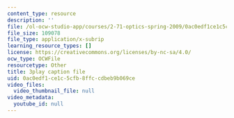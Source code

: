 ```yaml
---
content_type: resource
description: ''
file: /ol-ocw-studio-app/courses/2-71-optics-spring-2009/0ac0edf1ce1c5cfb8ffccdbeb9b069ce_s8XKzciLgak.vtt
file_size: 109078
file_type: application/x-subrip
learning_resource_types: []
license: https://creativecommons.org/licenses/by-nc-sa/4.0/
ocw_type: OCWFile
resourcetype: Other
title: 3play caption file
uid: 0ac0edf1-ce1c-5cfb-8ffc-cdbeb9b069ce
video_files:
  video_thumbnail_file: null
video_metadata:
  youtube_id: null
---
```

